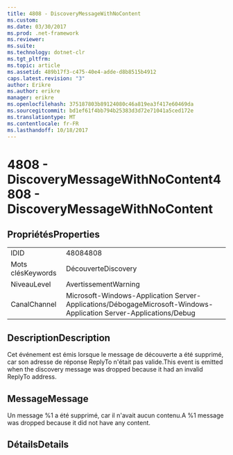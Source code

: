 ```yaml
---
title: 4808 - DiscoveryMessageWithNoContent
ms.custom: 
ms.date: 03/30/2017
ms.prod: .net-framework
ms.reviewer: 
ms.suite: 
ms.technology: dotnet-clr
ms.tgt_pltfrm: 
ms.topic: article
ms.assetid: 489b17f3-c475-40e4-adde-d8b8515b4912
caps.latest.revision: "3"
author: Erikre
ms.author: erikre
manager: erikre
ms.openlocfilehash: 375187803b89124080c46a819ea3f417e60469da
ms.sourcegitcommit: bd1ef61f4bb794b25383d3d72e71041a5ced172e
ms.translationtype: MT
ms.contentlocale: fr-FR
ms.lasthandoff: 10/18/2017
---
```

# <a name="4808---discoverymessagewithnocontent"></a><span data-ttu-id="883fc-102">4808 - DiscoveryMessageWithNoContent</span><span class="sxs-lookup"><span data-stu-id="883fc-102">4808 - DiscoveryMessageWithNoContent</span></span>
## <a name="properties"></a><span data-ttu-id="883fc-103">Propriétés</span><span class="sxs-lookup"><span data-stu-id="883fc-103">Properties</span></span>  
  
|||  
|-|-|  
|<span data-ttu-id="883fc-104">ID</span><span class="sxs-lookup"><span data-stu-id="883fc-104">ID</span></span>|<span data-ttu-id="883fc-105">4808</span><span class="sxs-lookup"><span data-stu-id="883fc-105">4808</span></span>|  
|<span data-ttu-id="883fc-106">Mots clés</span><span class="sxs-lookup"><span data-stu-id="883fc-106">Keywords</span></span>|<span data-ttu-id="883fc-107">Découverte</span><span class="sxs-lookup"><span data-stu-id="883fc-107">Discovery</span></span>|  
|<span data-ttu-id="883fc-108">Niveau</span><span class="sxs-lookup"><span data-stu-id="883fc-108">Level</span></span>|<span data-ttu-id="883fc-109">Avertissement</span><span class="sxs-lookup"><span data-stu-id="883fc-109">Warning</span></span>|  
|<span data-ttu-id="883fc-110">Canal</span><span class="sxs-lookup"><span data-stu-id="883fc-110">Channel</span></span>|<span data-ttu-id="883fc-111">Microsoft-Windows-Application Server-Applications/Débogage</span><span class="sxs-lookup"><span data-stu-id="883fc-111">Microsoft-Windows-Application Server-Applications/Debug</span></span>|  
  
## <a name="description"></a><span data-ttu-id="883fc-112">Description</span><span class="sxs-lookup"><span data-stu-id="883fc-112">Description</span></span>  
 <span data-ttu-id="883fc-113">Cet événement est émis lorsque le message de découverte a été supprimé, car son adresse de réponse ReplyTo n'était pas valide.</span><span class="sxs-lookup"><span data-stu-id="883fc-113">This event is emitted when the discovery message was dropped because it had an invalid ReplyTo address.</span></span>  
  
## <a name="message"></a><span data-ttu-id="883fc-114">Message</span><span class="sxs-lookup"><span data-stu-id="883fc-114">Message</span></span>  
 <span data-ttu-id="883fc-115">Un message %1 a été supprimé, car il n'avait aucun contenu.</span><span class="sxs-lookup"><span data-stu-id="883fc-115">A %1 message was dropped because it did not have any content.</span></span>  
  
## <a name="details"></a><span data-ttu-id="883fc-116">Détails</span><span class="sxs-lookup"><span data-stu-id="883fc-116">Details</span></span>
